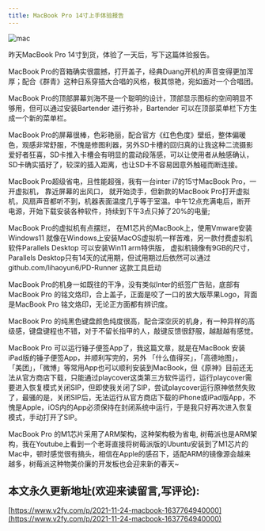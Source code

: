 ```yaml
---
title: MacBook Pro 14寸上手体验报告
---
```






![mac](https://cdn.fangyuanxiaozhan.com/assets/1637765258633eHxwKhtD.jpeg)

昨天MacBook Pro 14寸到货，体验了一天后，写下这篇体验报告。

MacBook Pro的音箱确实很震撼，打开盖子，经典Duang开机的声音变得更加浑厚；配合《群青》这种日系穿插大合唱的风格，极其惊艳，宛如面对一个合唱团。

MacBook Pro的顶部屏幕刘海不是一个聪明的设计，顶部显示图标的空间明显不够用，但可以通过安装Bartender 进行弥补，Bartender 可以在顶部菜单栏下方生成一个新的菜单栏。

MacBook Pro的屏幕很棒，色彩艳丽，配合官方《红色色度》壁纸，整体偏暖色，观感非常舒服，不愧是修图利器，另外SD卡槽的回归真的让我这种二流摄影爱好者狂喜，SD卡推入卡槽会有明显的震动段落感，可以让使用者从触感确认，SD卡确实插好了，较深的插入距离，也让SD卡不容易因意外触碰而断连接。

MacBook Pro超级省电，且性能超强，我有一台inter i7的15寸MacBook Pro，一开虚拟机， 靠近屏幕的出风口， 就开始烫手，但新款的MacBook Pro打开虚拟机，风扇声音都听不到，机器表面温度几乎等于室温。中午12点充满电后，断开电源，开始下载安装各种软件，持续到下午3点只掉了20%的电量; 

MacBook Pro的虚拟机有点摆烂， 在M1芯片的MacBook上，使用Vmware安装Windows11 就像在Windows上安装MacOS虚拟机一样苦难，另一款付费虚拟机软件Parallels Desktop 可以安装Win11 arm特供版， 虚拟机镜像有9GB的尺寸，Parallels Desktop只有14天的试用期，但试用期过后依然可以通过 github.com/lihaoyun6/PD-Runner 这款工具启动

MacBook Pro的机身一如既往的干净，没有类似Inter的纸签广告贴，底部有MacBook Pro 的铭文烙印，合上盖子，正面是咬了一口的放大版苹果Logo，背面是MacBook Pro 铭文烙印，无论正方面都有辨识度。

MacBook Pro 的纯黑色键盘颜色纯度很高，配合深空灰的机身，有一种异样的高级感，键盘键程也不错，对于不留长指甲的人，敲键反馈很舒服，越敲越有感觉。

MacBook Pro 可以运行锤子便签App了，我这篇文章，就是在MacBook
安装iPad版的锤子便签App，并顺利写完的，另外 「什么值得买」，「高德地图」， 「美团」，「微博」等常用App也可以顺利安装到MacBook，但《原神》目前还无法从官方商店下载，只能通过playcover这类第三方软件运行，运行playcover需要进入恢复模式关闭SIP，但即使我关闭了SIP，尝试playcover运行原神依然失败了，最骚的是，关闭SIP后，无法运行从官方商店下载的iPhone或iPad版App，不愧是Apple，iOS内的App必须保持在封闭系统中运行，于是我只好再次进入恢复模式，手动打开了SIP。


MacBook Pro 的M1芯片采用了ARM架构，这种架构极为省电, 树莓派也是ARM架构，我在Youtube上看到一个老哥直接将树莓派版的Ubuntu安装到了M1芯片的Mac中，顿时感觉很有搞头，相信在Apple的感召下，适配ARM的镜像源会越来越多，树莓派这种物美价廉的开发板也会迎来新的春天~





## 本文永久更新地址(欢迎来读留言,写评论):

[https://www.v2fy.com/p/2021-11-24-macbook-1637764940000](https://www.v2fy.com/p/2021-11-24-macbook-1637764940000)
